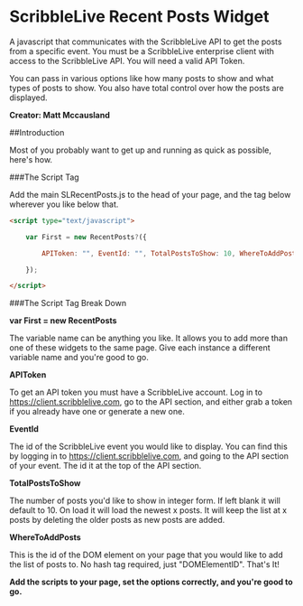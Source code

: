 ScribbleLive Recent Posts Widget
===========
A javascript that communicates with the ScribbleLive API to get the posts from a specific event. You must be a ScribbleLive enterprise client with access to the ScribbleLive API. You will need a valid API Token.

You can pass in various options like how many posts to show and what types of posts to show. You also have total control over how the posts are displayed.

**__Creator: Matt Mccausland__**

##Introduction


Most of you probably want to get up and running as quick as possible, here's how.

###The Script Tag


Add the main SLRecentPosts.js to the head of your page, and the tag below wherever you like below that.

```HTML
<script type="text/javascript">

    var First = new RecentPosts?({

        APIToken: "", EventId: "", TotalPostsToShow: 10, WhereToAddPosts: "" 

    }); 

</script>
```

###The Script Tag Break Down


__var First = new RecentPosts__

The variable name can be anything you like. It allows you to add more than one of these widgets to the same page. Give each instance a different variable name and you're good to go.

__APIToken__

To get an API token you must have a ScribbleLive account. Log in to https://client.scribblelive.com, go to the API section, and either grab a token if you already have one or generate a new one.

__EventId__

The id of the ScribbleLive event you would like to display. You can find this by logging in to https://client.scribblelive.com, and going to the API section of your event. The id it at the top of the API section.

__TotalPostsToShow__

The number of posts you'd like to show in integer form. If left blank it will default to 10. On load it will load the newest x posts. It will keep the list at x posts by deleting the older posts as new posts are added.

__WhereToAddPosts__

This is the id of the DOM element on your page that you would like to add the list of posts to. No hash tag required, just "DOMElementID".
That's It!

__Add the scripts to your page, set the options correctly, and you're good to go.__
